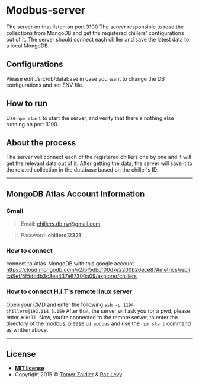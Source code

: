 # Modbus-server
The server on that listen on port 3100
The server responsible to read the collections from MongoDB and get the registered chillers' configurations out of it.
The server should connect each chiller and save the latest data to a local MongoDB.

## Configurations
Please edit ./src/db/database in case you want to change the DB configurations and set ENV file.

## How to run
Use `npm start` to start the server, and verify that there's nothing else running on port 3100.

## About the process
The server will connect each of the registered chillers one by one and it will get the relevant data out of it.
After getting the data, the server will save it to the related collection in the database based on the chiller's ID.

---

## MongoDB Atlas Account Information
### Gmail
> Email: chillers.db.rw@gmail.com

> Password: **chillers12321**

### How to connect
connect to Atlas-MongoDB with this google account
https://cloud.mongodb.com/v2/5f5dbcf00d7e2200b26ece87#metrics/replicaSet/5f5dbdb3c3ea437e67300a09/explorer/chillers

### How to connect H.i.T's remote linux server
Open your CMD and enter the following `ssh -p 1194 chillers@192.114.5.159`
After that, the server will ask you for a pwd, please enter `#Chill`.
Now, you're connected to the remote server, to enter the directory of the modbus, please `cd modbus` and use the `npm start` command as written above.

---

## License


- **[MIT license](http://opensource.org/licenses/mit-license.php)**
- Copyright 2015 © <a href="http://www.tomerzaidler.com" target="_blank">Tomer Zaidler</a> & <a href="https://rledev.com/" target="_blank">Raz Levy</a>..
